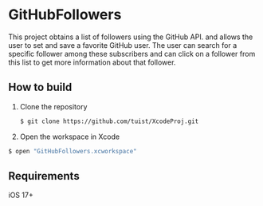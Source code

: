 # GitHubFollowers

This project obtains a list of followers using the GitHub API. and allows the user
to set and save a favorite GitHub user. The user can search for a specific follower
among these subscribers and can click on a follower from this list to get more
information about that follower.

## How to build

1. Clone the repository

   ```bash
   $ git clone https://github.com/tuist/XcodeProj.git
    ```

2.  Open the workspace in Xcode
   ```bash
   $ open "GitHubFollowers.xcworkspace"
   ```


## Requirements
   iOS 17+
